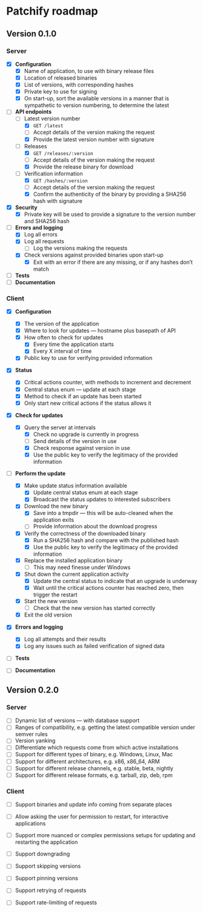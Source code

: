 # Patchify roadmap

## Version 0.1.0

### Server

  - [x] **Configuration**
      - [x] Name of application, to use with binary release files
      - [x] Location of released binaries
      - [x] List of versions, with corresponding hashes
      - [x] Private key to use for signing
      - [x] On start-up, sort the available versions in a manner that is
            sympathetic to version numbering, to determine the latest
  - [ ] **API endpoints**
      - [ ] Latest version number
          - [x] `GET /latest`
          - [ ] Accept details of the version making the request
          - [x] Provide the latest version number with signature
      - [ ] Releases
          - [x] `GET /releases/:version`
          - [ ] Accept details of the version making the request
          - [x] Provide the release binary for download
      - [ ] Verification information
          - [x] `GET /hashes/:version`
          - [ ] Accept details of the version making the request
          - [x] Confirm the authenticity of the binary by providing a SHA256
                hash with signature
  - [x] **Security**
      - [x] Private key will be used to provide a signature to the version
            number and SHA256 hash
  - [ ] **Errors and logging**
      - [x] Log all errors
      - [x] Log all requests
          - [ ] Log the versions making the requests
      - [x] Check versions against provided binaries upon start-up
          - [x] Exit with an error if there are any missing, or if any hashes
                don’t match
  - [ ] **Tests**
  - [ ] **Documentation**

### Client

  - [x] **Configuration**
      - [x] The version of the application
      - [x] Where to look for updates — hostname plus basepath of API
      - [x] How often to check for updates
          - [x] Every time the application starts
          - [x] Every X interval of time
      - [x] Public key to use for verifying provided information
  - [x] **Status**
      - [x] Critical actions counter, with methods to increment and decrement
      - [x] Central status enum — update at each stage
      - [x] Method to check if an update has been started
      - [x] Only start new critical actions if the status allows it
  - [x] **Check for updates**
      - [x] Query the server at intervals
          - [x] Check no upgrade is currently in progress
          - [ ] Send details of the version in use
          - [x] Check response against version in use
          - [x] Use the public key to verify the legitimacy of the provided
                information
  - [ ] **Perform the update**
      - [x] Make update status information available
          - [x] Update central status enum at each stage
          - [x] Broadcast the status updates to interested subscribers
      - [x] Download the new binary
          - [x] Save into a tmpdir — this will be auto-cleaned when the
                application exits
          - [ ] Provide information about the download progress
      - [x] Verify the correctness of the downloaded binary
          - [x] Run a SHA256 hash and compare with the published hash
          - [x] Use the public key to verify the legitimacy of the provided
                information
      - [x] Replace the installed application binary
          - [ ] This may need finesse under Windows
      - [x] Shut down the current application activity
          - [x] Update the central status to indicate that an upgrade is
                underway
          - [x] Wait until the critical actions counter has reached zero, then
                trigger the restart
      - [x] Start the new version
          - [ ] Check that the new version has started correctly
      - [x] Exit the old version
  - [x] **Errors and logging**
      - [x] Log all attempts and their results
      - [x] Log any issues such as failed verification of signed data
  - [ ] **Tests**
  - [ ] **Documentation**


## Version 0.2.0

### Server

  - [ ] Dynamic list of versions — with database support
  - [ ] Ranges of compatibility, e.g. getting the latest compatible version
        under semver rules
  - [ ] Version yanking
  - [ ] Differentiate which requests come from which active installations
  - [ ] Support for different types of binary, e.g. Windows, Linux, Mac
  - [ ] Support for different architectures, e.g. x86, x86_64, ARM
  - [ ] Support for different release channels, e.g. stable, beta, nightly
  - [ ] Support for different release formats, e.g. tarball, zip, deb, rpm

### Client

  - [ ] Support binaries and update info coming from separate places
  - [ ] Allow asking the user for permission to restart, for interactive
        applications
  - [ ] Support more nuanced or complex permissions setups for updating and
        restarting the application
  - [ ] Support downgrading
  - [ ] Support skipping versions
  - [ ] Support pinning versions
  - [ ] Support retrying of requests
  - [ ] Support rate-limiting of requests


